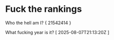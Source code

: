 # Fuck the rankings

Who the hell am I?
{ 21542414 }

What fucking year is it?
[ 2025-08-07T21:13:20Z ]
